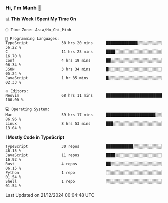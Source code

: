 ### Hi, I'm Manh 👋

<!--START_SECTION:waka-->
📊 **This Week I Spent My Time On** 

```text
🕑︎ Time Zone: Asia/Ho_Chi_Minh

💬 Programming Languages: 
TypeScript               38 hrs 20 mins      ██████████████░░░░░░░░░░░   56.22 % 
C                        11 hrs 23 mins      ████░░░░░░░░░░░░░░░░░░░░░   16.70 % 
conf                     4 hrs 19 mins       ██░░░░░░░░░░░░░░░░░░░░░░░   06.34 % 
JSON                     3 hrs 34 mins       █░░░░░░░░░░░░░░░░░░░░░░░░   05.24 % 
JavaScript               1 hr 35 mins        █░░░░░░░░░░░░░░░░░░░░░░░░   02.33 % 

🔥 Editors: 
Neovim                   68 hrs 11 mins      █████████████████████████   100.00 % 

💻 Operating System: 
Mac                      59 hrs 17 mins      ██████████████████████░░░   86.96 % 
Linux                    8 hrs 53 mins       ███░░░░░░░░░░░░░░░░░░░░░░   13.04 % 
```

**I Mostly Code in TypeScript** 

```text
TypeScript               30 repos            ████████████░░░░░░░░░░░░░   46.15 % 
JavaScript               11 repos            ████░░░░░░░░░░░░░░░░░░░░░   16.92 % 
Rust                     4 repos             ██░░░░░░░░░░░░░░░░░░░░░░░   06.15 % 
Python                   1 repo              ░░░░░░░░░░░░░░░░░░░░░░░░░   01.54 % 
Shell                    1 repo              ░░░░░░░░░░░░░░░░░░░░░░░░░   01.54 % 
```




 Last Updated on 21/12/2024 00:04:48 UTC
<!--END_SECTION:waka-->
